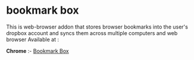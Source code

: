 # **bookmark box**

This is web-browser addon that  stores browser bookmarks into the user's dropbox account and syncs them across multiple computers and web browser
Available at : 

**Chrome** :- [Bookmark Box](https://chrome.google.com/webstore/detail/bookmark-box/eghjldnoldfcnfgfkbnmcbaalnkljphi)